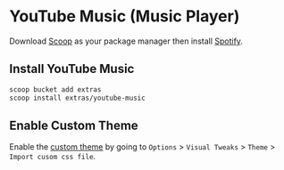 # YouTube Music (Music Player)
Download [Scoop](https://github.com/BosEriko/scoop) as your package manager then install [Spotify](https://scoop.sh/#/apps?q=youtube-music).

## Install YouTube Music
```sh
scoop bucket add extras
scoop install extras/youtube-music
```

## Enable Custom Theme
Enable the [custom theme](custom.css) by going to `Options` > `Visual Tweaks` > `Theme` > `Import cusom css file`.